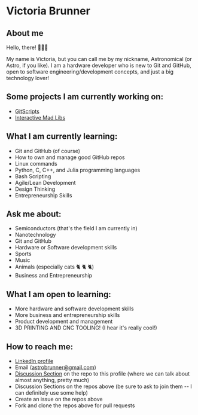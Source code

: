 # Victoria Brunner

## About me
Hello, there! 👋👋👋

My name is Victoria, but you can call me by my nickname, Astronomical (or Astro, if you like).  I am a hardware developer who is new to Git and GitHub, open to software engineering/development concepts, and just a big technology lover!

## Some projects I am currently working on:
- [GitScripts](https://github.com/astronomical3/GitScripts)
- [Interactive Mad Libs](https://github.com/astronomical3/interactive-mad-libs)

## What I am currently learning:
- Git and GitHub (of course)
- How to own and manage good GitHub repos
- Linux commands
- Python, C, C++, and Julia programming languages
- Bash Scripting
- Agile/Lean Development
- Design Thinking
- Entrepreneurship Skills

## Ask me about:
- Semiconductors (that's the field I am currently in)
- Nanotechnology 
- Git and GitHub 
- Hardware or Software development skills
- Sports
- Music
- Animals (especially cats 🐈 🐈 🐈)
- Business and Entrepreneurship

## What I am open to learning:
- More hardware and software development skills
- More business and entrepreneurship skills
- Product development and management
- 3D PRINTING AND CNC TOOLING!  (I hear it's really cool!)

## How to reach me:
- [LinkedIn profile](https://www.linkedin.com/in/victoriabrunner/)
- Email (astrobrunner@gmail.com)
- [Discussion Section](https://github.com/astronomical3/astronomical3/discussions) on the repo to this profile (where we can talk about almost anything, pretty much)
- Discussion Sections on the repos above (be sure to ask to join them -- I can definitely use some help)
- Create an issue on the repos above
- Fork and clone the repos above for pull requests

<!--
**astronomical3/astronomical3** is a ✨ _special_ ✨ repository because its `README.md` (this file) appears on your GitHub profile.

Here are some ideas to get you started:

- 🔭 I’m currently working on ...
- 🌱 I’m currently learning ...
- 👯 I’m looking to collaborate on ...
- 🤔 I’m looking for help with ...
- 💬 Ask me about ...
- 📫 How to reach me: ...
- 😄 Pronouns: ...
- ⚡ Fun fact: ...
-->
